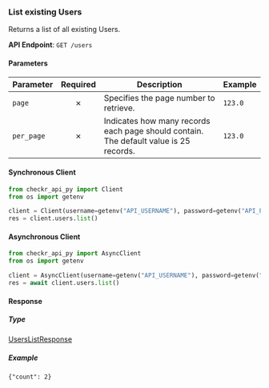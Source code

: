 
### List existing Users <a name="list"></a>

Returns a list of all existing Users.


**API Endpoint**: `GET /users`

#### Parameters

| Parameter | Required | Description | Example |
|-----------|:--------:|-------------|--------|
| `page` | ✗ | Specifies the page number to retrieve. | `123.0` |
| `per_page` | ✗ | Indicates how many records each page should contain. The default value is 25 records. | `123.0` |

#### Synchronous Client

```python
from checkr_api_py import Client
from os import getenv

client = Client(username=getenv("API_USERNAME"), password=getenv("API_PASSWORD"))
res = client.users.list()

```

#### Asynchronous Client

```python
from checkr_api_py import AsyncClient
from os import getenv

client = AsyncClient(username=getenv("API_USERNAME"), password=getenv("API_PASSWORD"))
res = await client.users.list()

```

#### Response

##### Type
[UsersListResponse](/checkr_api_py/types/models/users_list_response.py)

##### Example
`{"count": 2}`
